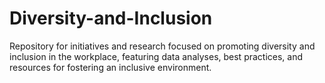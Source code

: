 # Diversity-and-Inclusion
Repository for initiatives and research focused on promoting diversity and inclusion in the workplace, featuring data analyses, best practices, and resources for fostering an inclusive environment.

